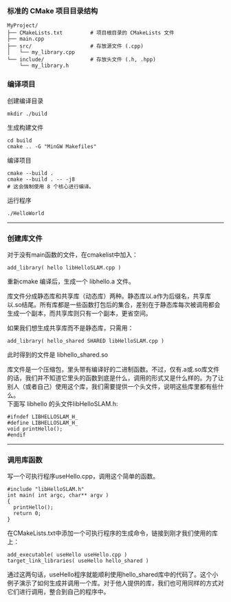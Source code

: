 ### 标准的 CMake 项目目录结构
```
MyProject/
├── CMakeLists.txt         # 项目根目录的 CMakeLists 文件
├── main.cpp
├── src/                   # 存放源文件 (.cpp)
│   └── my_library.cpp
└── include/               # 存放头文件 (.h, .hpp)
    └── my_library.h
```
### 编译项目
创建编译目录  

```
mkdir ./build
```

生成构建文件  

```
cd build
cmake .. -G "MinGW Makefiles"
```  

编译项目  

```  
cmake --build .
cmake --build . -- -j8
# 这会强制使用 8 个核心进行编译。
```  

运行程序  

```
./HelloWorld
```  
-------------
    

### 创建库文件
对于没有main函数的文件，在cmakelist中加入：
```  
add_library( hello libHelloSLAM.cpp )
```
重新cmake 编译后，生成一个 libhello.a 文件。

库文件分成静态库和共享库（动态库）两种。静态库以.a作为后缀名，共享库以.so结尾。所有库都是一些函数打包后的集合，差别在于静态库每次被调用都会生成一个副本，而共享库则只有一个副本，更省空间。  
  
如果我们想生成共享库而不是静态库，只需用：
```  
add_library( hello_shared SHARED ​libHelloSLAM.cpp )
```
此时得到的文件是 libhello_shared.so
  
库文件是一个压缩包，里头带有编译好的二进制函数。不过，仅有.a或.so库文件的话，我们并不知道它里头的函数到底是什么，调用的形式又是什么样的。为了让别人（或者自己）使用这个库，我们需要提供一个头文件，说明这些库里都有些什么。  
下面写 libhello 的头文件libHelloSLAM.h:
```
#ifndef LIBHELLOSLAM_H_ 
#define LIBHELLOSLAM_H_ 
void printHello();
#endif
```
--------------
### 调用库函数
写一个可执行程序useHello.cpp，调用这个简单的函数。

```
#include "libHelloSLAM.h" 
int main( int argc, char** argv )
{ 
  printHello(); 
  return 0; 
}
```
在CMakeLists.txt中添加一个可执行程序的生成命令，链接到刚才我们使用的库上：
```
add_executable( useHello useHello.cpp ) 
target_link_libraries( useHello hello_shared )
```
通过这两句话，useHello程序就能顺利使用hello_shared库中的代码了。这个小例子演示了如何生成并调用一个库。对于他人提供的库，我们也可用同样的方式对它们进行调用，整合到自己的程序中。